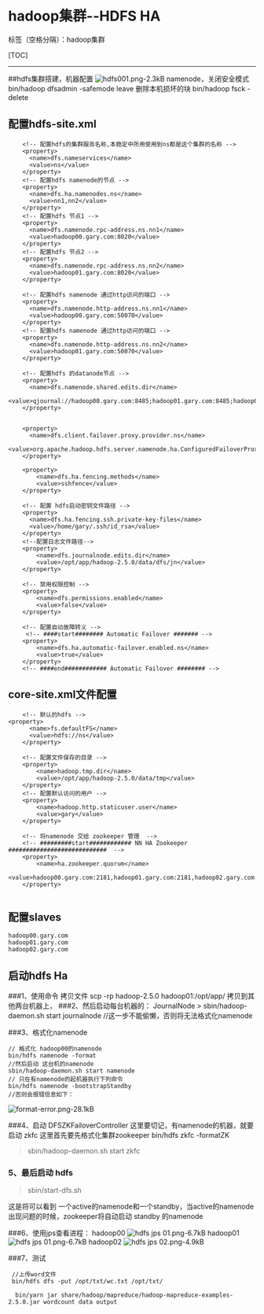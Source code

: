 # hadoop集群--HDFS HA

标签（空格分隔）：hadoop集群

[TOC]

---

##hdfs集群搭建，机器配置
 ![hdfs001.png-2.3kB][1]
namenode，关闭安全模式
bin/hadoop dfsadmin -safemode leave
删除本机损坏的块
bin/hadoop fsck -delete


## 配置hdfs-site.xml
```
    <!-- 配置hdfs的集群服务名称,本稳定中所用使用到ns都是这个集群的名称 -->
	<property>
	  <name>dfs.nameservices</name>
	  <value>ns</value>
	</property>
	<!-- 配置hdfs namenode的节点 -->
	<property>
	  <name>dfs.ha.namenodes.ns</name>
	  <value>nn1,nn2</value>
	</property>
	<!-- 配置hdfs 节点1 -->
	<property>
	  <name>dfs.namenode.rpc-address.ns.nn1</name>
	  <value>hadoop00.gary.com:8020</value>
	</property>
	<!-- 配置hdfs 节点2 -->
	<property>
	  <name>dfs.namenode.rpc-address.ns.nn2</name>
	  <value>hadoop01.gary.com:8020</value>
	</property>
	
	<!-- 配置hdfs namenode 通过http访问的端口 -->
	<property>
	  <name>dfs.namenode.http-address.ns.nn1</name>
	  <value>hadoop00.gary.com:50070</value>
	</property>
	<!-- 配置hdfs namenode 通过http访问的端口 -->
	<property>
	  <name>dfs.namenode.http-address.ns.nn2</name>
	  <value>hadoop01.gary.com:50070</value>
	</property>
	
	<!-- 配置hdfs 的datanode节点 -->
	<property>
	  <name>dfs.namenode.shared.edits.dir</name>
	  <value>qjournal://hadoop00.gary.com:8485;hadoop01.gary.com:8485;hadoop02.gary.com:8485/ns</value>
	</property>
	
	
	<property>
	  <name>dfs.client.failover.proxy.provider.ns</name>
	  <value>org.apache.hadoop.hdfs.server.namenode.ha.ConfiguredFailoverProxyProvider</value>
	</property>
	
	<property>
		<name>dfs.ha.fencing.methods</name>
		<value>sshfence</value>
	</property>
	
	<!-- 配置 hdfs启动密钥文件路径 -->
	<property>
	  <name>dfs.ha.fencing.ssh.private-key-files</name>
	  <value>/home/gary/.ssh/id_rsa</value>
	</property>
	<!--配置日志文件路径-->
	<property>
		<name>dfs.journalnode.edits.dir</name>
		<value>/opt/app/hadoop-2.5.0/data/dfs/jn</value>
	</property>

	<!-- 禁用权限控制 -->
	<property>
		<name>dfs.permissions.enabled</name>
		<value>false</value>
	</property>
	
	<!-- 配置自动故障转义 -->
	 <!-- ####start######## Automatic Failover ####### -->
	<property>
		<name>dfs.ha.automatic-failover.enabled.ns</name>
		<value>true</value>
	</property>
	<!-- ####end############ Automatic Failover ######## -->
```
## core-site.xml文件配置
```
    <!-- 默认的hdfs -->
<property>
	  <name>fs.defaultFS</name>
	  <value>hdfs://ns</value>
	</property>
	
	<!-- 配置文件保存的目录 -->
	<property>
		<name>hadoop.tmp.dir</name>
		<value>/opt/app/hadoop-2.5.0/data/tmp</value>
	</property>
	<!-- 配置默认访问的用户 -->
	<property>
		<name>hadoop.http.staticuser.user</name>
		<value>gary</value>
	</property>
	
	<!-- 将namenode 交给 zookeeper 管理  -->
	<!-- #########start############ NN HA Zookeeper ############################  -->
	<property>
		<name>ha.zookeeper.quorum</name>
		<value>hadoop00.gary.com:2181,hadoop01.gary.com:2181,hadoop02.gary.com:2181</value>
	</property>
	
```
## 配置slaves
```
hadoop00.gary.com
hadoop01.gary.com
hadoop02.gary.com
```
## 启动hdfs Ha
###1、使用命令 拷贝文件  scp -rp hadoop-2.5.0  hadoop01:/opt/app/
拷贝到其他两台机器上，
###2、然后启动每台机器的： JournalNode
    > sbin/hadoop-daemon.sh start journalnode
//这一步不能偷懒，否则将无法格式化namenode

###3、格式化namenode
```
// 格式化 hadoop00的namenode
bin/hdfs namenode -format
//然后启动 这台机的namenode
sbin/hadoop-daemon.sh start namenode
// 只在有namenode的起机器执行下列命令
bin/hdfs namenode -bootstrapStandby
//否则会报错信息如下：
```
![format-error.png-28.1kB][2]

###4、启动 DFSZKFailoverController
 这里要切记，有namenode的机器，就要启动 zkfc
 这里首先要先格式化集群zookeeper
  bin/hdfs zkfc -formatZK 
 > sbin/hadoop-daemon.sh start zkfc

### 5、最后启动 hdfs
> sbin/start-dfs.sh 


这是将可以看到 一个active的namenode和一个standby，当active的namenode出现问题的时候，zookeeper将自动启动 standby 的namenode

###6、使用jps查看进程：
 hadoop00
 ![hdfs jps 01.png-6.7kB][3]
 hadoop01
 ![hdfs jps 01.png-6.7kB][4]
 hadoop02
 ![hdfs jps 02.png-4.9kB][5]

###7、测试
```
 //上传word文件
 bin/hdfs dfs -put /opt/txt/wc.txt /opt/txt/
 
  bin/yarn jar share/hadoop/mapreduce/hadoop-mapreduce-examples-2.5.0.jar wordcount data output
```


  [1]: http://static.zybuluo.com/Great-Chinese/td8wzain4g3v53n169qyxw9b/hdfs001.png
  [2]: http://static.zybuluo.com/Great-Chinese/x82sm3jpt220308yy31rt86k/format-error.png
  [3]: http://static.zybuluo.com/Great-Chinese/3er9qlneqag7d24e54dfq6ua/hdfs%20jps%2001.png
  [4]: http://static.zybuluo.com/Great-Chinese/3er9qlneqag7d24e54dfq6ua/hdfs%20jps%2001.png
  [5]: http://static.zybuluo.com/Great-Chinese/8xqi41hxuf42ayfe5cv03e44/hdfs%20jps%2002.png